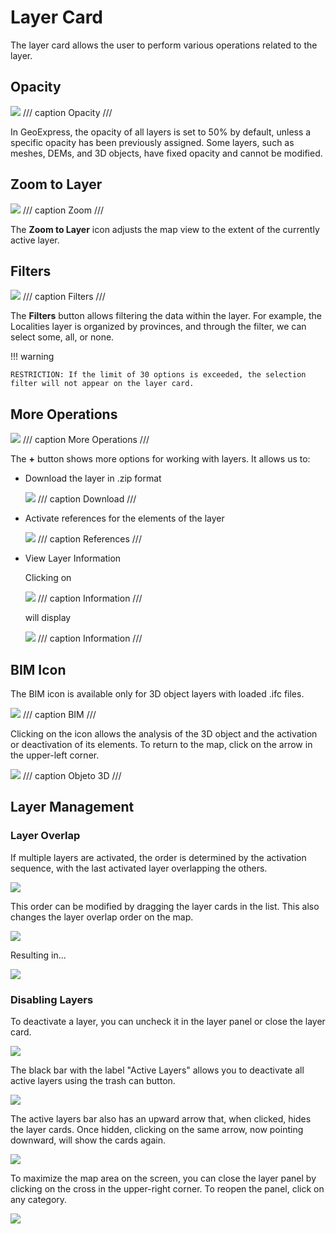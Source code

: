 # Layer Card

The layer card allows the user to perform various operations related to the layer.

## Opacity

![](../images/cards1.png)
/// caption
Opacity
///

In GeoExpress, the opacity of all layers is set to 50% by default, unless a specific opacity has been previously assigned. Some layers, such as meshes, DEMs, and 3D objects, have fixed opacity and cannot be modified.

## Zoom to Layer

![](../images/cards2.png)
/// caption
Zoom
///

The **Zoom to Layer** icon adjusts the map view to the extent of the currently active layer.

## Filters

![](../images/cards3.png)
/// caption
Filters
///

The **Filters** button allows filtering the data within the layer. For example, the Localities layer is organized by provinces, and through the filter, we can select some, all, or none. 

!!! warning

    RESTRICTION: If the limit of 30 options is exceeded, the selection filter will not appear on the layer card. 

## More Operations

![](../images/cards4.png)
/// caption
More Operations
///

The **+** button shows more options for working with layers. It allows us to: 

* Download the layer in .zip format 

  ![](../images/cards5.png)
  /// caption
  Download
  ///

* Activate references for the elements of the layer 

  ![](../images/cards6.png)
  /// caption
  References
  ///

* View Layer Information

  Clicking on

  ![](../images/cards7.png)
  /// caption
  Information
  ///

  will display

  ![](../images/cards8.png)
  /// caption
  Information
  ///

## BIM Icon

The BIM icon is available only for 3D object layers with loaded .ifc files.

![](../images/cards9.png)
/// caption
BIM
///

Clicking on the icon allows the analysis of the 3D object and the activation or deactivation of its elements. To return to the map, click on the arrow in the upper-left corner. 

![](../images/cards10.png)
/// caption
Objeto 3D
///

## Layer Management

### Layer Overlap

If multiple layers are activated, the order is determined by the activation sequence, with the last activated layer overlapping the others. 

![](../images/cards11.png)

This order can be modified by dragging the layer cards in the list. This also changes the layer overlap order on the map. 

![](../images/cards12.png)

Resulting in... 

![](../images/cards13.png)

### Disabling Layers

To deactivate a layer, you can uncheck it in the layer panel or close the layer card. 

![](../images/cards14.png)

The black bar with the label "Active Layers" allows you to deactivate all active layers using the trash can button. 

![](../images/cards15.png)

The active layers bar also has an upward arrow that, when clicked, hides the layer cards. Once hidden, clicking on the same arrow, now pointing downward, will show the cards again. 

![](../images/cards16.png)

To maximize the map area on the screen, you can close the layer panel by clicking on the cross in the upper-right corner. To reopen the panel, click on any category.

![](../images/cards17.png)

